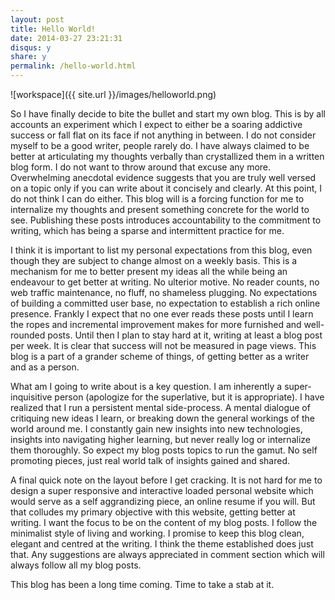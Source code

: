 ```yaml
---
layout: post
title: Hello World!
date: 2014-03-27 23:21:31
disqus: y
share: y
permalink: /hello-world.html
---
```



![workspace]({{ site.url }}/images/helloworld.png)



So I have finally decide to bite the bullet and start my own blog. This is by all accounts an experiment which I expect to either be a soaring addictive success or fall flat on its face if not anything in between. I do not consider myself to be a good writer, people rarely do. I have always claimed to be better at articulating my thoughts verbally than crystallized them in a written blog form. I do not want to throw around that excuse any more. Overwhelming anecdotal evidence suggests that you are truly well versed on a topic only if you can write about it concisely and clearly. At this point, I do not think I can do either. This blog will is a forcing function for me to internalize my thoughts and present something concrete for the world to see. Publishing these posts introduces accountability to the commitment to writing, which has being a sparse and intermittent practice for me.

I think it is important to list my personal expectations from this blog, even though they are subject to change almost on a weekly basis. This is a mechanism for me to better present my ideas all the while being an endeavour to get better at writing. No ulterior motive. No reader counts, no web traffic maintenance, no fluff, no shameless plugging. No expectations of building a committed user base, no expectation to establish a rich online presence. Frankly I expect that no one ever reads these posts until I learn the ropes and incremental improvement makes for more furnished and well-rounded posts. Until then I plan to stay hard at it, writing at least a blog post per week. It is clear that success will not be measured in page views. This blog is a part of a grander scheme of things, of getting better as a writer and as a person. 

What am I going to write about is a key question. I am inherently a super-inquisitive person (apologize for the superlative, but it is appropriate). I have realized that I run a persistent mental side-process. A mental dialogue of critiquing new ideas I learn, or breaking down the general workings of the world around me. I constantly gain new insights into new technologies, insights into navigating higher learning, but never really log or internalize them thoroughly. So expect my blog posts topics to run the gamut. No self promoting pieces, just real world talk of insights gained and shared. 

A final quick note on the layout before I get cracking. It is not hard for me to design a super responsive and interactive loaded personal website which would serve as a self aggrandizing piece, an online resume if you will. But that colludes my primary objective with this website, getting better at writing. I want the focus to be on the content of my blog posts. I follow the minimalist style of living and working. I promise to keep this blog clean, elegant and centred at the writing. I think the theme established does just that. Any suggestions are always appreciated in comment section which will always follow all my blog posts.

This blog has been a long time coming. Time to take a stab at it. 